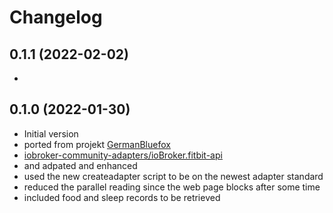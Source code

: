 # Changelog
<!--
    ## **WORK IN PROGRESS**
-->
## 0.1.1 (2022-02-02)
-

## 0.1.0 (2022-01-30)
- Initial version
- ported from projekt [GermanBluefox](https://github.com/GermanBluefox) 
- [ iobroker-community-adapters/ioBroker.fitbit-api ](https://github.com/iobroker-community-adapters/ioBroker.fitbit-api) 
- and adpated and enhanced
- used the new createadapter script to be on the newest adapter standard
- reduced the parallel reading since the web page blocks after some time
- included food and sleep records to be retrieved